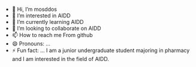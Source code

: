 - 👋 Hi, I’m mosddos
- 👀 I’m interested in AIDD
- 🌱 I’m currently learning AIDD
- 💞️ I’m looking to collaborate on AIDD
- 📫 How to reach me  From github
- 😄 Pronouns: ...
- ⚡ Fun fact: ...
  I am a junior undergraduate student majoring in pharmacy and I am interested in the field of AIDD.

<!---
mosddos/mosddos is a ✨ special ✨ repository because its `README.md` (this file) appears on your GitHub profile.
You can click the Preview link to take a look at your changes.
--->

